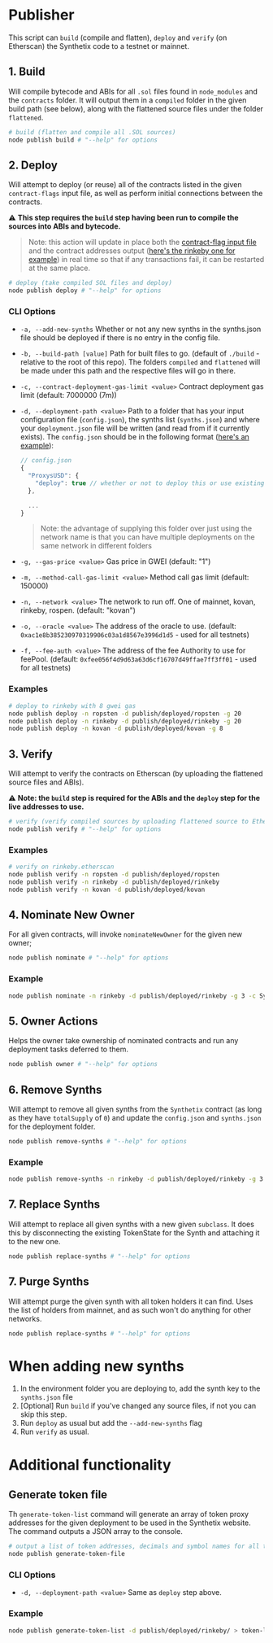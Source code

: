 # Publisher

This script can `build` (compile and flatten), `deploy` and `verify` (on Etherscan) the Synthetix code to a testnet or mainnet.

## 1. Build

Will compile bytecode and ABIs for all `.sol` files found in `node_modules` and the `contracts` folder. It will output them in a `compiled` folder in the given build path (see below), along with the flattened source files under the folder `flattened`.

```bash
# build (flatten and compile all .SOL sources)
node publish build # "--help" for options
```

## 2. Deploy

Will attempt to deploy (or reuse) all of the contracts listed in the given `contract-flags` input file, as well as perform initial connections between the contracts.

:warning: **This step requires the `build` step having been run to compile the sources into ABIs and bytecode.**

> Note: this action will update in place both the [contract-flag input file](contract-flags.json) and the contract addresses output ([here's the rinkeby one for example](out/rinkeby/contracts.json)) in real time so that if any transactions fail, it can be restarted at the same place.

```bash
# deploy (take compiled SOL files and deploy)
node publish deploy # "--help" for options
```

### CLI Options

- `-a, --add-new-synths` Whether or not any new synths in the synths.json file should be deployed if there is no entry in the config file.
- `-b, --build-path [value]` Path for built files to go. (default of `./build` - relative to the root of this repo). The folders `compiled` and `flattened` will be made under this path and the respective files will go in there.
- `-c, --contract-deployment-gas-limit <value>` Contract deployment gas limit (default: 7000000 (7m))
- `-d, --deployment-path <value>` Path to a folder that has your input configuration file (`config.json`), the synths list (`synths.json`) and where your `deployment.json` file will be written (and read from if it currently exists). The `config.json` should be in the following format ([here's an example](deployed/rinkeby/config.json)):

  ```javascript
  // config.json
  {
    "ProxysUSD": {
      "deploy": true // whether or not to deploy this or use existing instance from any deployment.json file
    },

    ...
  }
  ```

  > Note: the advantage of supplying this folder over just using the network name is that you can have multiple deployments on the same network in different folders

- `-g, --gas-price <value>` Gas price in GWEI (default: "1")
- `-m, --method-call-gas-limit <value>` Method call gas limit (default: 150000)
- `-n, --network <value>` The network to run off. One of mainnet, kovan, rinkeby, rospen. (default: "kovan")
- `-o, --oracle <value>` The address of the oracle to use. (default: `0xac1e8b385230970319906c03a1d8567e3996d1d5` - used for all testnets)
- `-f, --fee-auth <value>` The address of the fee Authority to use for feePool. (default: `0xfee056f4d9d63a63d6cf16707d49ffae7ff3ff01` - used for all testnets)

### Examples

```bash
# deploy to rinkeby with 8 gwei gas
node publish deploy -n ropsten -d publish/deployed/ropsten -g 20
node publish deploy -n rinkeby -d publish/deployed/rinkeby -g 20
node publish deploy -n kovan -d publish/deployed/kovan -g 8
```

## 3. Verify

Will attempt to verify the contracts on Etherscan (by uploading the flattened source files and ABIs).

:warning: **Note: the `build` step is required for the ABIs and the `deploy` step for the live addresses to use.**

```bash
# verify (verify compiled sources by uploading flattened source to Etherscan via their API)
node publish verify # "--help" for options
```

### Examples

```bash
# verify on rinkeby.etherscan
node publish verify -n ropsten -d publish/deployed/ropsten
node publish verify -n rinkeby -d publish/deployed/rinkeby
node publish verify -n kovan -d publish/deployed/kovan
```

## 4. Nominate New Owner

For all given contracts, will invoke `nominateNewOwner` for the given new owner;

```bash
node publish nominate # "--help" for options
```

### Example

```bash
node publish nominate -n rinkeby -d publish/deployed/rinkeby -g 3 -c Synthetix -c ProxysUSD -o 0x0000000000000000000000000000000000000000
```

## 5. Owner Actions

Helps the owner take ownership of nominated contracts and run any deployment tasks deferred to them.

```bash
node publish owner # "--help" for options
```

## 6. Remove Synths

Will attempt to remove all given synths from the `Synthetix` contract (as long as they have `totalSupply` of `0`) and update the `config.json` and `synths.json` for the deployment folder.

```bash
node publish remove-synths # "--help" for options
```

### Example

```bash
node publish remove-synths -n rinkeby -d publish/deployed/rinkeby -g 3 -s sRUB -s sETH
```

## 7. Replace Synths

Will attempt to replace all given synths with a new given `subclass`. It does this by disconnecting the existing TokenState for the Synth and attaching it to the new one.

```bash
node publish replace-synths # "--help" for options
```

## 7. Purge Synths

Will attempt purge the given synth with all token holders it can find. Uses the list of holders from mainnet, and as such won't do anything for other networks.

```bash
node publish replace-synths # "--help" for options
```

# When adding new synths

1. In the environment folder you are deploying to, add the synth key to the `synths.json` file
2. [Optional] Run `build` if you've changed any source files, if not you can skip this step.
3. Run `deploy` as usual but add the `--add-new-synths` flag
4. Run `verify` as usual.

# Additional functionality

## Generate token file

Th `generate-token-list` command will generate an array of token proxy addresses for the given deployment to be used in the Synthetix website. The command outputs a JSON array to the console.

```bash
# output a list of token addresses, decimals and symbol names for all the token proxy contracts
node publish generate-token-file
```

### CLI Options

- `-d, --deployment-path <value>` Same as `deploy` step above.

### Example

```bash
node publish generate-token-list -d publish/deployed/rinkeby/ > token-list.json
```
